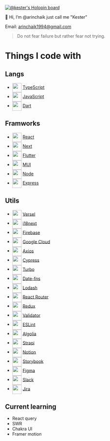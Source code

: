 [![@kester's Holopin board](https://holopin.io/api/user/board?user=kester)](https://holopin.io/@kester)

<!-- <p align="center"><img align="center" src="https://i.ibb.co/zVWV7ZZ/cool-background-1.png" /></p> -->

👺 Hi, I’m @arinchaik just call me "Kester"

Email: arinchaik1994@gmail.com

> Do not fear failure but rather fear not trying.

# Things I code with
## Langs
- <img align="center" src="https://cdn.svgporn.com/logos/typescript-icon.svg" width="30px" /> [TypeScript](https://www.typescriptlang.org/)
- <img align="center" src="https://cdn.svgporn.com/logos/javascript.svg" width="30px" /> [JavaScript](https://developer.mozilla.org/en-US/docs/Web/JavaScript)
- <img align="center" src="https://cdn.svgporn.com/logos/dart.svg" width="30px" /> [Dart](https://dart.dev/)

## Framworks
- <img align="center" src="https://cdn.svgporn.com/logos/react.svg" width="30px" /> [React](https://react.dev/)
- <img align="center" src="https://cdn.svgporn.com/logos/nextjs-icon.svg" width="30px" /> [Next](https://nextjs.org/)
- <img align="center" src="https://cdn.svgporn.com/logos/flutter.svg" width="30px" /> [Flutter](https://flutter.dev/)
- <img align="center" src="https://cdn.svgporn.com/logos/material-ui.svg" width="30px" /> [MUI](https://mui.com/)
- <img align="center" src="https://cdn.svgporn.com/logos/nodejs-icon-alt.svg" width="30px" /> [Node](https://nodejs.org/en)
- <img align="center" src="https://cdn.svgporn.com/logos/express.svg" width="30px" /> [Express](https://expressjs.com/)

## Utils
- <img align="center" src="https://cdn.svgporn.com/logos/vercel.svg" width="30px" /> [Versel](https://vercel.com/)
- <img align="center" src="https://miro.medium.com/max/600/1*fDYbr2W6lqoWRdRnubT4xA.png" width="30px" /> [i18next](https://react.i18next.com/)
- <img align="center" src="https://cdn.svgporn.com/logos/firebase.svg" width="30px" /> [Firebase](https://firebase.google.com/)
- <img align="center" src="https://cdn.svgporn.com/logos/google-cloud.svg" width="30px" /> [Google Cloud](https://cloud.google.com/)
- <img align="center" src="https://cdn.svgporn.com/logos/axios.svg" width="30px" /> [Axios](https://axios-http.com/)
- <img align="center" src="https://cdn.svgporn.com/logos/cypress-icon.svg" width="30px" /> [Cypress](https://www.cypress.io/)
- <img align="center" src="https://cdn.svgporn.com/logos/turborepo.svg" width="30px" /> [Turbo](https://turbo.build/)
- <img align="center" src="https://avatars.githubusercontent.com/u/14921202?s=200&v=4" width="30px" /> [Date-fns](https://date-fns.org/)
- <img align="center" src="https://cdn.svgporn.com/logos/lodash.svg" width="30px" /> [Lodash](https://lodash.com/)
- <img align="center" src="https://cdn.svgporn.com/logos/react-router.svg" width="30px" /> [React Router](https://github.com/remix-run/react-router)
- <img align="center" src="https://cdn.svgporn.com/logos/redux.svg" width="30px" /> [Redux](https://redux.js.org/)
- <img align="center" src="https://icons.iconarchive.com/icons/paomedia/small-n-flat/1024/sign-check-icon.png" width="30px" /> [Validator](https://github.com/validatorjs/validator.js)
- <img align="center" src="https://cdn.svgporn.com/logos/eslint.svg" width="30px" /> [ESLint](https://eslint.org/)
- <img align="center" src="https://cdn.svgporn.com/logos/algolia.svg" width="30px" /> [Algolia](https://www.algolia.com/)
- <img align="center" src="https://cdn.svgporn.com/logos/strapi-icon.svg" width="30px" /> [Strapi](https://strapi.io/)
- <img align="center" src="https://cdn.svgporn.com/logos/notion-icon.svg" width="30px" /> [Notion](https://www.notion.so/)
- <img align="center" src="https://cdn.svgporn.com/logos/storybook-icon.svg" width="30px" /> [Storybook](https://storybook.js.org/)
- <img align="center" src="https://cdn.svgporn.com/logos/figma.svg" width="30px" /> [Figma](https://www.figma.com/)
- <img align="center" src="https://cdn.svgporn.com/logos/slack-icon.svg" width="30px" /> [Slack](https://slack.com/)
- <img align="center" src="https://cdn.svgporn.com/logos/jira.svg" width="30px" /> [Jira](https://www.atlassian.com/software/jira)

## Current learning
- React query
- SWR
- Chakra UI
- Framer motion


